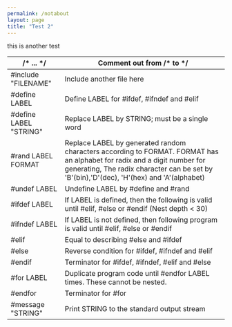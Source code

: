 ```yaml
---
permalink: /notabout
layout: page
title: "Test 2"
---
```


this is another test


| /* ... */              | Comment out from /* to */                                                                                                                                                                                               |
|------------------------|-------------------------------------------------------------------------------------------------------------------------------------------------------------------------------------------------------------------------|
| #include "FILENAME"    | Include another file here                                                                                                                                                                                               |
| #define LABEL          | Define LABEL for #ifdef, #ifndef and #elif                                                                                                                                                                              |
| #define LABEL "STRING" | Replace LABEL by STRING; must be a single word                                                                                                                                                                          |
| #rand LABEL FORMAT     | Replace LABEL by generated random characters according to FORMAT.   FORMAT has an alphabet for radix and a digit number for generating, The radix character can be set by 'B'(bin),'D'(dec), 'H'(hex) and 'A'(alphabet) |
| #undef LABEL           | Undefine LABEL by #define and #rand                                                                                                                                                                                     |
| #ifdef LABEL           | If LABEL is defined, then the following is valid until #elif, #else or #endif (Nest depth < 30)                                                                                                                         |
| #ifndef LABEL          | If LABEL is not defined, then following program is valid until #elif, #else or #endif                                                                                                                                   |
| #elif                  | Equal to describing #else and #ifdef                                                                                                                                                                                    |
| #else                  | Reverse condition for #ifdef, #ifndef and #elif                                                                                                                                                                         |
| #endif                 | Terminator for #ifdef, #ifndef, #elif and #else                                                                                                                                                                         |
| #for LABEL             | Duplicate program code until #endfor LABEL times. These cannot be nested.                                                                                                                                               |
| #endfor                | Terminator for #for                                                                                                                                                                                                     |
| #message "STRING"      | Print STRING to the standard output stream                                                                                                                                                                              |
